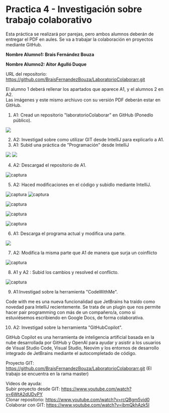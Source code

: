 # Practica 4 - Investigación sobre trabajo colaborativo

Esta práctica se realizará por parejas, pero ambos alumnos deberán de entregar el PDF en aules. Se va a trabajar la colaboración en proyectos mediante GitHub.

**Nombre Alumno1: Brais Fernández Bouza**

**Nombre Alumno2: Aitor Agulló Duque**

URL del repositorio: https://github.com/BraisFernandezBouza/LaboratorioColaborarr.git

El alumno 1 deberá rellenar los apartados que aparece A1, y el alumnos 2 en A2.  
Las imágenes y este mismo archiuvo con su versión PDF deberán estar en GitHub.

1. A1: Cread un repositorio "laboratorioColaborar" en GitHub (Ponedlo público).

![](1.jpg)
    
2. A2: Investigad sobre como utilizar GIT desde IntelliJ para explicarlo a A1.
3. A1: Subid una práctica de "Programación" desde IntelliJ

![](3.jpg)
![](3.1.jpg)
    
4. A2: Descargad el repositorio de A1.

![captura](ej4.jpg)

5. A2: Haced modificaciones en el código y subidlo mediante IntelliJ.

![captura](ej5_2.jpg)
![captura](ej5_1.jpg)

![captura](ej5_3.jpg)


![captura](ej5_4.jpg)

![captura](ej5_5.jpg)

6. A1: Descarga el programa actual y modifica una parte.

![](6.jpg)

7. A2: Modifica la misma parte que A1 de manera que surja un coinflicto

![captura](ej7.jpg)

8. A1 y A2 : Subid los cambios y resolved el conflicto.

![captura](ej8.jpg)

9. A1:Investigad sobre la herramienta "CodeWithMe". 

Code with me es una nueva funcionalidad que JetBrains ha traído como novedad para IntelliJ recientemente. Se trata de un plugin que nos permite hacer pair programming con más de un compañero/a, como si estuviésemos escribiendo en Google Docs, de forma colaborativa.

10. A2: Investigad sobre la herramienta "GitHubCopilot".

GitHub Copilot es una herramienta de inteligencia artificial basada en la nube desarrollada por GitHub y OpenAI para ayudar y asistir a los usuarios de Visual Studio Code, Visual Studio, Neovim y los entornos de desarrollo integrado de JetBrains mediante el autocompletado de código.

Proyecto GIT: https://github.com/BraisFernandezBouza/LaboratorioColaborarr.git
(El trabajo se encuentra en la rama master)

Vídeos de ayuda:  
Subir proyecto desde GIT: https://www.youtube.com/watch?v=6WtA2dUDvPY  
Clonar repositorio: https://www.youtube.com/watch?v=rcQBgm5vid0
Colaborar con GIT: https://www.youtube.com/watch?v=ibmQkhAzk5I  


